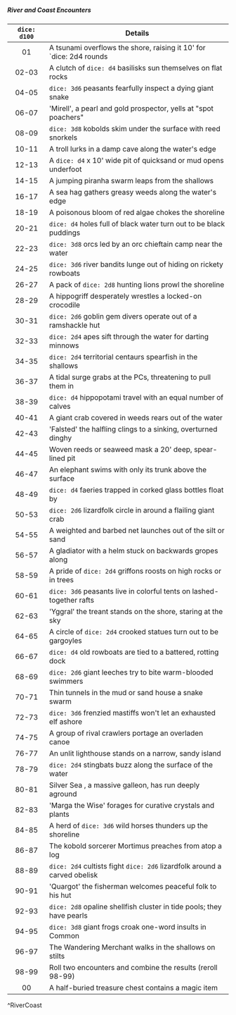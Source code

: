 ##### River and Coast Encounters
| `dice: d100` | Details                                                                   |
|:------------:| ------------------------------------------------------------------------- |
|      01      | A tsunami overflows the shore, raising it 10' for `dice: 2d4 rounds       |
|    02-03     | A clutch of `dice: d4` basilisks sun themselves on flat rocks             |
|    04-05     | `dice: 3d6` peasants fearfully inspect a dying giant snake                |
|    06-07     | 'Mirell', a pearl and gold prospector, yells at "spot poachers"           |
|    08-09     | `dice: 3d8` kobolds skim under the surface with reed snorkels             |
|    10-11     | A troll lurks in a damp cave along the water's edge                       |
|    12-13     | A `dice: d4` x 10' wide pit of quicksand or mud opens underfoot           |
|    14-15     | A jumping piranha swarm leaps from the shallows                           |
|    16-17     | A sea hag gathers greasy weeds along the water's edge                     |
|    18-19     | A poisonous bloom of red algae chokes the shoreline                       |
|    20-21     | `dice: d4` holes full of black water turn out to be black puddings        |
|    22-23     | `dice: 3d8` orcs led by an orc chieftain camp near the water              |
|    24-25     | `dice: 3d6` river bandits lunge out of hiding on rickety rowboats         |
|    26-27     | A pack of `dice: 2d8` hunting lions prowl the shoreline                   |
|    28-29     | A hippogriff desperately wrestles a locked-on crocodile                   |
|    30-31     | `dice: 2d6` goblin gem divers operate out of a ramshackle hut             |
|    32-33     | `dice: 2d4` apes sift through the water for darting minnows               |
|    34-35     | `dice: 2d4` territorial centaurs spearfish in the shallows                |
|    36-37     | A tidal surge grabs at the PCs, threatening to pull them in               |
|    38-39     | `dice: d4` hippopotami travel with an equal number of calves              |
|    40-41     | A giant crab covered in weeds rears out of the water                      |
|    42-43     | 'Falsted' the halfling clings to a sinking, overturned dinghy             |
|    44-45     | Woven reeds or seaweed mask a 20' deep, spear-lined pit                   |
|    46-47     | An elephant swims with only its trunk above the surface                   |
|    48-49     | `dice: d4` faeries trapped in corked glass bottles float by               |
|    50-53     | `dice: 2d6` lizardfolk circle in around a flailing giant crab             |
|    54-55     | A weighted and barbed net launches out of the silt or sand                |
|    56-57     | A gladiator with a helm stuck on backwards gropes along                   |
|    58-59     | A pride of `dice: 2d4` griffons roosts on high rocks or in trees          |
|    60-61     | `dice: 3d6` peasants live in colorful tents on lashed-together rafts      |
|    62-63     | 'Yggral' the treant stands on the shore, staring at the sky               |
|    64-65     | A circle of `dice: 2d4` crooked statues turn out to be gargoyles          |
|    66-67     | `dice: d4` old rowboats are tied to a battered, rotting dock              |
|    68-69     | `dice: 2d6` giant leeches try to bite warm-blooded swimmers               |
|    70-71     | Thin tunnels in the mud or sand house a snake swarm                       |
|    72-73     | `dice: 3d6` frenzied mastiffs won't let an exhausted elf ashore           |
|    74-75     | A group of rival crawlers portage an overladen canoe                      |
|    76-77     | An unlit lighthouse stands on a narrow, sandy island                      |
|    78-79     | `dice: 2d4` stingbats buzz along the surface of the water                 |
|    80-81     | Silver Sea , a massive galleon, has run deeply aground                    |
|    82-83     | 'Marga the Wise' forages for curative crystals and plants                 |
|    84-85     | A herd of `dice: 3d6` wild horses thunders up the shoreline               |
|    86-87     | The kobold sorcerer Mortimus preaches from atop a log                     |
|    88-89     | `dice: 2d4` cultists fight `dice: 2d6` lizardfolk around a carved obelisk |
|    90-91     | 'Quargot' the fisherman welcomes peaceful folk to his hut                 |
|    92-93     | `dice: 2d8` opaline shellfish cluster in tide pools; they have pearls     |
|    94-95     | `dice: 3d8` giant frogs croak one-word insults in Common                  |
|    96-97     | The Wandering Merchant walks in the shallows on stilts                    |
|    98-99     | Roll two encounters and combine the results (reroll 98-99)                |
|      00      | A half-buried treasure chest contains a magic item                        |
^RiverCoast